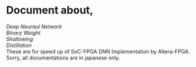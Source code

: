 # Document about,  
   *Deep Neuraul Network*  
   *Binary Weight*  
   *Shallowing*  
   *Distillation*  
 These are for speed up of SoC-FPGA DNN Implementation by Altera-FPGA.
 Sorry, all documentations are in japanese only.  

